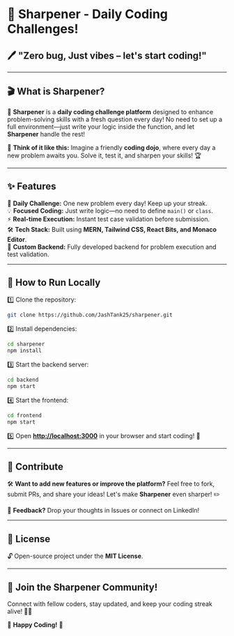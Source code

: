 # 🎯 Sharpener - Daily Coding Challenges!

## 🖊️ "Zero bug, Just vibes – let's start coding!"

---

## 🎬 What is Sharpener?

🚀 **Sharpener** is a **daily coding challenge platform** designed to enhance problem-solving skills with a fresh question every day! No need to set up a full environment—just write your logic inside the function, and let **Sharpener** handle the rest!

📜 **Think of it like this:**
Imagine a friendly **coding dojo**, where every day a new problem awaits you. Solve it, test it, and sharpen your skills! 🏆

---

## ✨ Features

🎯 **Daily Challenge:** One new problem every day! Keep up your streak.\
💡 **Focused Coding:** Just write logic—no need to define `main()` or `class`.\
⚡ **Real-time Execution:** Instant test case validation before submission.\
🛠 **Tech Stack:** Built using **MERN, Tailwind CSS, React Bits, and Monaco Editor**.\
🔧 **Custom Backend:** Fully developed backend for problem execution and test validation.

---

## 🚀 How to Run Locally

1️⃣ Clone the repository:

```bash
git clone https://github.com/JashTank25/sharpener.git
```

2️⃣ Install dependencies:

```bash
cd sharpener
npm install
```

3️⃣ Start the backend server:

```bash
cd backend
npm start
```

4️⃣ Start the frontend:

```bash
cd frontend
npm start
```

5️⃣ Open **[http://localhost:3000](http://localhost:3000)** in your browser and start coding! 🚀

---

## 📢 Contribute

🛠 **Want to add new features or improve the platform?**
Feel free to fork, submit PRs, and share your ideas! Let's make **Sharpener** even sharper! ✏️

📩 **Feedback?** Drop your thoughts in Issues or connect on LinkedIn!

---

## 📜 License

🔓 Open-source project under the **MIT License**.

---

## 🌟 Join the Sharpener Community!

Connect with fellow coders, stay updated, and keep your coding streak alive! 🚀🔥

🤖 **Happy Coding!** 🎯

